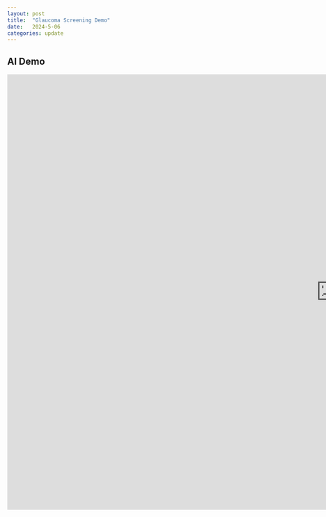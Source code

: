 ```yaml
---
layout: post
title:  "Glaucoma Screening Demo"
date:   2024-5-06
categories: update
---
```


## AI Demo

<iframe
	src="https://pamixsun-glaucoma-screening.hf.space"
	frameborder="0"
	width="1500"
	height="1000"
></iframe>

